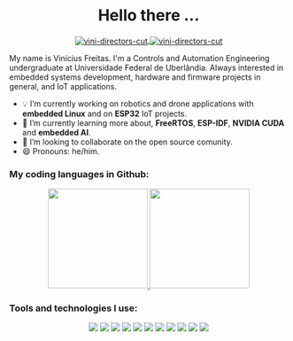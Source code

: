 <h1 align="center"> Hello there ... </h1>

<p align="center">
<a href="rodriguesvinifreitas@outlook.com" target="blank">
<img align="center" src="https://img.shields.io/badge/rodriguesvinifreitas@outlook.com-A42A04?style=for-the-badge&logo=gmail&logoColor=A42A04&labelColor=ffffff" alt="vini-directors-cut" />
</a>

<a href="https://www.linkedin.com/in/vinícius-freitas-598b481a2/" target="blank">
<img align="center" src="https://img.shields.io/badge/-LinkedIn-A42A04?style=for-the-badge&logo=LinkedIn&logoColor=A42A04&labelColor=ffffff" alt="vini-directors-cut" />
</a>
</p>

My name is Vinícius Freitas. I'm a Controls and Automation Engineering undergraduate at Universidade Federal de Uberlândia. Always interested in embedded systems development, hardware and firmware projects in general, and IoT applications.

- :bulb: I’m currently working on robotics and drone applications with **embedded Linux** and on **ESP32** IoT projects.
- :floppy_disk: I’m currently learning more about, **FreeRTOS**, **ESP-IDF**, **NVIDIA CUDA** and **embedded AI**.
- 👯 I’m looking to collaborate on the open source comunity.
- 😄 Pronouns: he/him.

### My coding languages in Github:
<p align="center">
<a href="https://github.com/Sr-Vinicius">
<img height="180em" src="https://github-readme-stats.vercel.app/api/top-langs/?username=vini-directors-cut&layout=compact&theme=kacho_ga" />
<img height="180em" src="https://github-readme-stats.vercel.app/api?username=vini-directors-cut&theme=kacho_ga&layout=compact&rank_icon=github" />
</a>
</p>

### Tools and technologies I use:
<p align="center">
<img src="https://img.shields.io/badge/C-A42A04?style=for-the-badge&logo=c&logoColor=white"> <img src="https://img.shields.io/badge/C%2B%2B-A42A04?style=for-the-badge&logo=c%2B%2B&logoColor=white"> <img src="https://img.shields.io/badge/Shell_Script-A42A04?style=for-the-badge&logo=gnu-bash&logoColor=white"> <img src="https://img.shields.io/badge/Python-A42A04?style=for-the-badge&logo=python&logoColor=white"> <img src="https://img.shields.io/badge/Linux-A42A04?style=for-the-badge&logo=linux&logoColor=white"> <img src="https://img.shields.io/badge/Raspberry%20Pi-A42A04?style=for-the-badge&logo=Raspberry%20Pi&logoColor=white"> <img src="https://img.shields.io/badge/espressif-A42A04?style=for-the-badge&logo=espressif&logoColor=white"> <img src="https://img.shields.io/badge/STMicroelectronics-A42A04.svg?style=for-the-badge&logo=STMicroelectronics&logoColor=white"> <img src="https://img.shields.io/badge/Arduino-A42A04?style=for-the-badge&logo=Arduino&logoColor=white"> <img src="https://img.shields.io/badge/KiCad-A42A04.svg?style=for-the-badge&logo=KiCad&logoColor=white"> <img src="https://img.shields.io/badge/ROS-A42A04.svg?style=for-the-badge&logo=ROS&logoColor=white">
</p>
